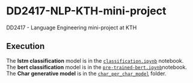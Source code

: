 # DD2417-NLP-KTH-mini-project

DD2417 - Language Engineering mini-project at KTH

## Execution

The **lstm classification** model is in the [`classification.ipynb`](classification.ipynb) notebook. \
The **bert classification** model is in the [`pre-trained-bert.ipynb`](pre-trained-bert.ipynb)notebook. \
The **Char generative model** is in the [`char_per_char_model`](char_per_char_model) folder.
